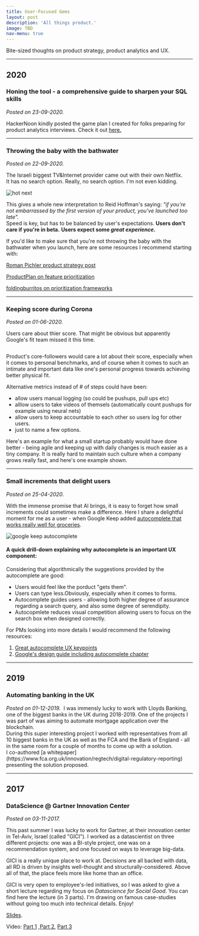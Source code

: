 ```yaml
---
title: User-Focused Gems
layout: post
description: 'All things product.'
image: TBD
nav-menu: true
---
```



Bite-sized thoughts on product strategy, product analytics and UX.

---------------------------------------------------------------
<h2>2020</h2>

<h3>Honing the tool - a comprehensive guide to sharpen your SQL skills</h3>
<i>Posted on 23-09-2020.</i>

HackerNoon kindly posted the game plan I created for folks preparing for product analytics interviews.
Check it out [here.](https://hackernoon.com/an-essential-plan-to-get-your-sql-knowledge-ready-for-interviews-xc3a3te0)

---------------------------------------------------------------


<h3>Throwing the baby with the bathwater</h3>
<i>Posted on 22-09-2020.</i>

The Israeli biggest TV&Internet provider came out with their own Netflix.<br>
It has no search option.     Really, no search option.  I'm not even kidding.

<img src="{% link /assets/images/hotNetflixFake.jpeg %}" alt="hot next" style="max-width:50%;">

This gives a whole new interpretation to Reid Hoffman's saying:
_"if you're not embarrassed by the first version of your product, you've launched too late"._<br>
Speed is key, but has to be balanced by user's expectations. 
**Users don't care if you're in beta.**
**Users expect some _great experience_.**

If you'd like to make sure that you're not throwing the baby with the bathwater when you launch, here are some resources I recommend starting with:

[Roman Pichler product strategy post](https://romanpichler.com/blog/10-tips-creating-agile-product-roadmap/)

[ProductPlan on feature prioritization](https://productplan.com/strategies-prioritize-product-features/)

[foldingburritos on prioritization frameworks](https://foldingburritos.com/product-prioritization-techniques/)

---------------------------------------------------------------


<h3>Keeping score during Corona</h3>
<i>Posted on 01-06-2020.</i>

Users care about thier score. That might be obvious but apparently Google's fit team missed it this time.

<span class="image right imagerightblog">
<img src="{% link /assets/images/2020-04-25_google_fit_corona.jpg %}" alt="">
</span>

Product's core-followers would care a lot about their score, especially when it comes to personal benchmarks, and of course when it comes to such an intimate and important data like one's personal progress towards achieving better physical fit.

Alternative  metrics instead of # of steps could have been:
* allow users manual logging (so could be pushups, pull ups etc)
* alllow users to take videos of themsels (automatically count pushups for example using neural nets)
* allow users to keep accountable to each other so users log for other users.
* just to name a few options. 

Here's an example for what a small startup probably would have done better - being agile and keeping up with daily changes is much easier as a tiny company. It is really hard to maintain such culture when a company grows really fast, and here's one example shown.


---------------------------------------------------------------
<h3>Small increments that delight users</h3>
<i>Posted on 25-04-2020.</i>

With the immense promise that AI brings, it is easy to forget how small increments could sometimes make a difference. Here I share a delightful moment for me as a user - when Google Keep added [autocomplete that works really well for groceries](https://www.forbes.com/sites/anthonykarcz/2016/06/02/google-keep-auto-complete/#343cddcf72a5). 

<img src="{% link /assets/images/2020-04-25google_keep.png %}" alt="google keep autocomplete" style="max-width:50%;">

<h4>A quick drill-down explaining why autocomplete is an important UX component:</h4>
Considering that algorithmically the suggestions provided by the autocomplete are good:

* Users would feel like the porduct "gets them".
* Users can type less.Obviously, especially when it comes to forms.
* Autocomplete guides users - allowing both higher degree of assurance regarding a search query, and also some degree of serendipity.
* Autocopmlete reduces visual competition allowing users to focus on the search box when designed correctly.

For PMs looking into more details I would recommend the following resources:
1. [Great autocomplete UX keypoints](https://baymard.com/blog/autocomplete-design)
2. [Google's design guide including autocomplete chapter](https://services.google.com/fh/files/events/pdf_auto_healthcare_playbook.pdf)

---------------------------------------------------------------
<h2>2019 </h2>
<h3>Automating banking in the UK</h3>
<i>Posted on 01-12-2019.</i>

<span class="image right">
<img src="{% link /assets/images/lloyds.png %}" alt="">
</span>
I was immensly lucky to work with Lloyds Banking, one of the biggest banks in the UK during 2018-2019. One of the projects I was part of was aiming to automate mortgage application over the blockchain. 
<br>  
During this super interesting project I worked with representatives from all 10 biggest banks in the UK as well as the FCA and the Bank of England - all in the same room for a couple of months to come up with a solution.
<br>  
I co-authored [a whitepaper](https://www.fca.org.uk/innovation/regtech/digital-regulatory-reporting) presenting the solution proposed.
<br>

---------------------------------------------------------------
<h2>2017 </h2>
<h3>DataScience @ Gartner Innovation Center</h3>
<i>Posted on 03-11-2017.</i>


This past summer I was lucky to work for Gartner, at their innovation center in Tel-Aviv, Israel (called "GICI"). I worked as a datascientist on three different projects: one was a BI-style project, one was on a recommendation system, and one focused on ways to leverage big-data.

GICI is a really unique place to work at. Decisions are all backed with data, all RD is driven by insights well-thought and structurally-considered. Above all of that, the place feels more like home than an office.

GICI is very open to employee's-led initiatives, so I was asked to give a short lecture regarding my focus on _Datascience for Social Good_.
You can find here the lecture (in 3 parts). I'm drawing on famous case-studies without going too much into technical details. Enjoy!

[Slides](https://prezi.com/view/nYhNk9VbloI4GQgxNpnY/).

Video: [Part 1](https://youtu.be/Lz43xL5Zy9I) ,[Part 2](https://youtu.be/XAizq4fZNwc), [Part 3](https://youtu.be/hjvTLD9zV6g)



